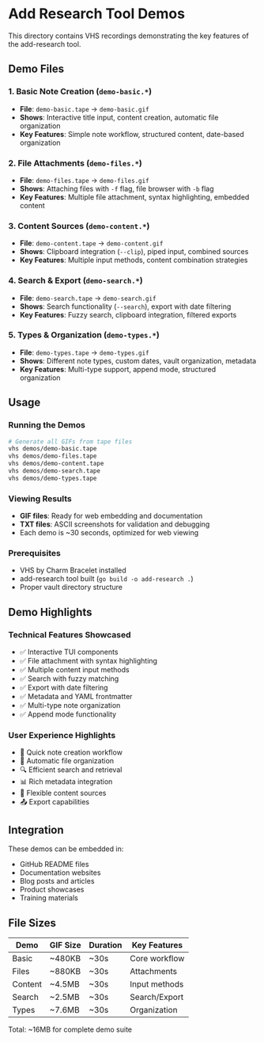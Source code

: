 # Add Research Tool Demos

This directory contains VHS recordings demonstrating the key features of the add-research tool.

## Demo Files

### 1. Basic Note Creation (`demo-basic.*`)
- **File**: `demo-basic.tape` → `demo-basic.gif`
- **Shows**: Interactive title input, content creation, automatic file organization
- **Key Features**: Simple note workflow, structured content, date-based organization

### 2. File Attachments (`demo-files.*`)
- **File**: `demo-files.tape` → `demo-files.gif`  
- **Shows**: Attaching files with `-f` flag, file browser with `-b` flag
- **Key Features**: Multiple file attachment, syntax highlighting, embedded content

### 3. Content Sources (`demo-content.*`)
- **File**: `demo-content.tape` → `demo-content.gif`
- **Shows**: Clipboard integration (`--clip`), piped input, combined sources
- **Key Features**: Multiple input methods, content combination strategies

### 4. Search & Export (`demo-search.*`)
- **File**: `demo-search.tape` → `demo-search.gif`
- **Shows**: Search functionality (`--search`), export with date filtering
- **Key Features**: Fuzzy search, clipboard integration, filtered exports

### 5. Types & Organization (`demo-types.*`)
- **File**: `demo-types.tape` → `demo-types.gif`
- **Shows**: Different note types, custom dates, vault organization, metadata
- **Key Features**: Multi-type support, append mode, structured organization

## Usage

### Running the Demos

```bash
# Generate all GIFs from tape files
vhs demos/demo-basic.tape
vhs demos/demo-files.tape
vhs demos/demo-content.tape
vhs demos/demo-search.tape
vhs demos/demo-types.tape
```

### Viewing Results

- **GIF files**: Ready for web embedding and documentation
- **TXT files**: ASCII screenshots for validation and debugging
- Each demo is ~30 seconds, optimized for web viewing

### Prerequisites

- VHS by Charm Bracelet installed
- add-research tool built (`go build -o add-research .`)
- Proper vault directory structure

## Demo Highlights

### Technical Features Showcased
- ✅ Interactive TUI components
- ✅ File attachment with syntax highlighting  
- ✅ Multiple content input methods
- ✅ Search with fuzzy matching
- ✅ Export with date filtering
- ✅ Metadata and YAML frontmatter
- ✅ Multi-type note organization
- ✅ Append mode functionality

### User Experience Highlights
- 🎯 Quick note creation workflow
- 📁 Automatic file organization
- 🔍 Efficient search and retrieval
- 📊 Rich metadata integration
- 🔄 Flexible content sources
- 📤 Export capabilities

## Integration

These demos can be embedded in:
- GitHub README files
- Documentation websites
- Blog posts and articles
- Product showcases
- Training materials

## File Sizes

| Demo | GIF Size | Duration | Key Features |
|------|----------|----------|-------------|
| Basic | ~480KB | ~30s | Core workflow |
| Files | ~880KB | ~30s | Attachments |
| Content | ~4.5MB | ~30s | Input methods |
| Search | ~2.5MB | ~30s | Search/Export |
| Types | ~7.6MB | ~30s | Organization |

Total: ~16MB for complete demo suite
